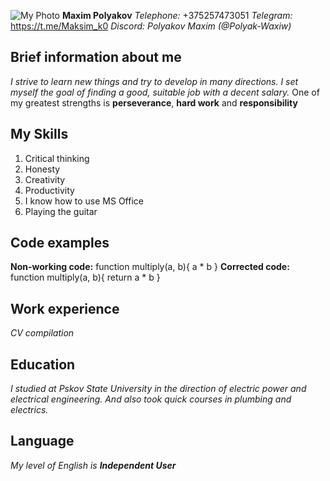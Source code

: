 ![My Photo](https://sun9-west.userapi.com/sun9-39/s/v1/ig2/iDpRAmTGWRXpqzs-iyp5869Z3DKeQYvYQTDAU8OYO29yqTwLGSaFSrJScq86wYAzB2UAHWI-6ODVn8-H_eJbChyO.jpg?size=720x1080&quality=95&type=album)
**Maxim Polyakov**
*Telephone:* +375257473051
*Telegram:* https://t.me/Maksim_k0
*Discord: Polyakov Maxim (@Polyak-Waxiw)*
## Brief information about me
*I strive to learn new things and try to develop in many directions. I set myself the goal of finding a good, suitable job with a decent salary.*
One of my greatest strengths is **perseverance**, **hard work** and **responsibility**
## My Skills
 1. Critical thinking
 2. Honesty
 3. Creativity
 4. Productivity
 5. I know how to use MS Office
 6. Playing the guitar
## Code examples
**Non-working code:**
function multiply(a, b){
  a * b
}
**Corrected code:**
function multiply(a, b){
return  a * b
}
## Work experience
*CV compilation*
## Education
*I studied at Pskov State University in the direction of electric power and electrical engineering. And also took quick courses in plumbing and electrics.*
## Language
*My level of English is **Independent User***
